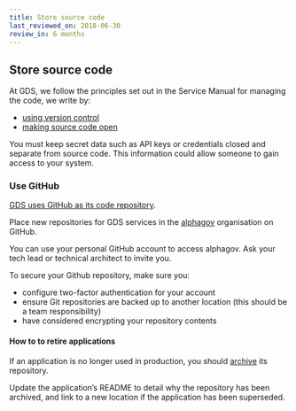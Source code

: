 ```yaml
---
title: Store source code
last_reviewed_on: 2018-06-30
review_in: 6 months
---
```


## Store source code

At GDS, we follow the principles set out in the Service Manual for managing the code, we write by:

- [using version control](https://www.gov.uk/service-manual/technology/maintaining-version-control-in-coding)
- [making source code open](https://www.gov.uk/service-manual/technology/making-source-code-open-and-reusable)

You must keep secret data such as API keys or credentials closed and separate from source code. This information could allow someone to gain access to your system.

### Use GitHub

[GDS uses GitHub as its code repository](https://gdstechnology.blog.gov.uk/2016/05/31/how-we-use-git-at-the-government-digital-service/).

Place new repositories for GDS services in the [alphagov](https://github.com/alphagov/) organisation on GitHub.

You can use your personal GitHub account to access alphagov. Ask your tech lead or technical architect to invite you.

To secure your Github repository, make sure you:

- configure two-factor authentication for your account
- ensure Git repositories are backed up to another location (this should be a team responsibility)
- have considered encrypting your repository contents


#### How to to retire applications

If an application is no longer used in production, you should [archive](https://help.github.com/articles/archiving-repositories/) its repository.

Update the application’s README to detail why the repository has been archived, and link to a new location if the application has been superseded.
